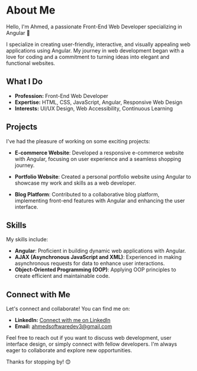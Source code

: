 # About Me

Hello, I'm Ahmed, a passionate Front-End Web Developer specializing in Angular 👋

I specialize in creating user-friendly, interactive, and visually appealing web applications using Angular. My journey in web development began with a love for coding and a commitment to turning ideas into elegant and functional websites.

## What I Do

- **Profession:** Front-End Web Developer
- **Expertise:** HTML, CSS, JavaScript, Angular, Responsive Web Design
- **Interests:** UI/UX Design, Web Accessibility, Continuous Learning

## Projects

I've had the pleasure of working on some exciting projects:

- **E-commerce Website**: Developed a responsive e-commerce website with Angular, focusing on user experience and a seamless shopping journey.

- **Portfolio Website**: Created a personal portfolio website using Angular to showcase my work and skills as a web developer.

- **Blog Platform**: Contributed to a collaborative blog platform, implementing front-end features with Angular and enhancing the user interface.

## Skills

My skills include:

- **Angular**: Proficient in building dynamic web applications with Angular.
- **AJAX (Asynchronous JavaScript and XML)**: Experienced in making asynchronous requests for data to enhance user interactions.
- **Object-Oriented Programming (OOP)**: Applying OOP principles to create efficient and maintainable code.

## Connect with Me

Let's connect and collaborate! You can find me on:

- **LinkedIn:** [Connect with me on LinkedIn](https://www.linkedin.com/in/ahmedsoftwaredev/)
- **Email:** ahmedsoftwaredev3@gmail.com

Feel free to reach out if you want to discuss web development, user interface design, or simply connect with fellow developers. I'm always eager to collaborate and explore new opportunities.

Thanks for stopping by! 😊
